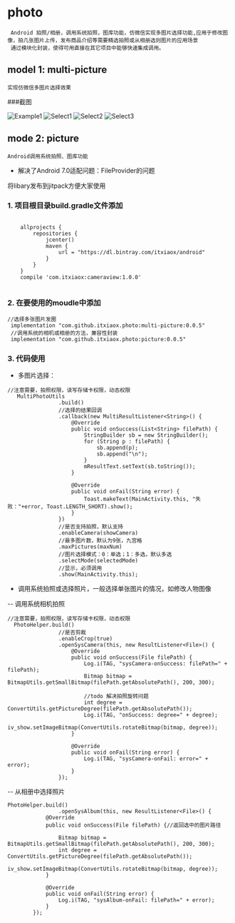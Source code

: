 # photo 
     Android 拍照/相册，调用系统拍照，图库功能，仿微信实现多图片选择功能,应用于修改图像，拍几张图片上传，发布商品介绍等需要精选拍照或从相册选则图片的应用场景
     通过模块化封装，使得可用直接在其它项目中能够快速集成调用。
## model 1: multi-picture
    实现仿微信多图片选择效果

###截图

![Example1](img/example_1.png) ![Select1](img/select_1.png) ![Select2](img/select_2.png) ![Select3](img/select_3.png)
## mode 2: picture
	Android调用系统拍照、图库功能
   * 解决了Android 7.0适配问题：FileProvider的问题
   
将libary发布到jitpack方便大家使用

### 1. 项目根目录build.gradle文件添加

```

	allprojects {
		repositories {
			jcenter()
			maven {
				url = "https://dl.bintray.com/itxiaox/android"
			}
		}
	}
	compile 'com.itxiaox:cameraview:1.0.0'
	
```
### 2. 在要使用的moudle中添加

```
//选择多张图片发圈
 implementation "com.github.itxiaox.photo:multi-picture:0.0.5"
 //调用系统的相机或相册的方法，兼容性封装
 implementation "com.github.itxiaox.photo:picture:0.0.5"

```
### 3. 代码使用

- 多图片选择：
```
//注意需要，拍照权限，读写存储卡权限，动态权限
   MultiPhotoUtils
                .build()
                //选择的结果回调
                .callback(new MultiResultListener<String>() {
                    @Override
                    public void onSuccess(List<String> filePath) {
                        StringBuilder sb = new StringBuilder();
                        for (String p : filePath) {
                            sb.append(p);
                            sb.append("\n");
                        }
                        mResultText.setText(sb.toString());
                    }

                    @Override
                    public void onFail(String error) {
                        Toast.makeText(MainActivity.this, "失败："+error, Toast.LENGTH_SHORT).show();
                    }
                })
                //是否支持拍照，默认支持
                .enableCamera(showCamera)
                //最多图片数，默认为9张，九宫格
                .maxPictures(maxNum)
                //图片选择模式：0：单选；1：多选，默认多选
                .selectMode(selectedMode)
                //显示，必须调用
                .show(MainActivity.this);

```

- 调用系统拍照或选择照片，一般选择单张图片的情况，如修改人物图像

-- 调用系统相机拍照
```
//注意需要，拍照权限，读写存储卡权限，动态权限
  PhotoHelper.build()
                //是否剪裁
                .enableCrop(true)
                .openSysCamera(this, new ResultListener<File>() {
                    @Override
                    public void onSuccess(File filePath) {
                        Log.i(TAG, "sysCamera-onSuccess: filePath=" + filePath);
                        Bitmap bitmap = BitmapUtils.getSmallBitmap(filePath.getAbsolutePath(), 200, 300);

                        //todo 解决拍照旋转问题
                        int degree = ConvertUtils.getPictureDegree(filePath.getAbsolutePath());
                        Log.i(TAG, "onSuccess: degree=" + degree);
                        iv_show.setImageBitmap(ConvertUtils.rotateBitmap(bitmap, degree));
                    }

                    @Override
                    public void onFail(String error) {
                        Log.i(TAG, "sysCamera-onFail: error=" + error);
                    }
                });

```

-- 从相册中选择照片
```
PhotoHelper.build()
                .openSysAlbum(this, new ResultListener<File>() {
            @Override
            public void onSuccess(File filePath) {//返回选中的图片路径

                Bitmap bitmap = BitmapUtils.getSmallBitmap(filePath.getAbsolutePath(), 200, 300);
                int degree = ConvertUtils.getPictureDegree(filePath.getAbsolutePath());
                iv_show.setImageBitmap(ConvertUtils.rotateBitmap(bitmap, degree));
            }

            @Override
            public void onFail(String error) {
                Log.i(TAG, "sysAlbum-onFail: filePath=" + error);
            }
        });
```



